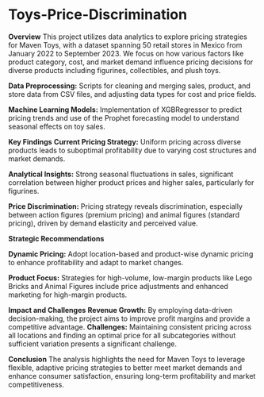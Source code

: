 # Toys-Price-Discrimination

**Overview**
This project utilizes data analytics to explore pricing strategies for Maven Toys, with a dataset spanning 50 retail stores in Mexico from January 2022 to September 2023. We focus on how various factors like product category, cost, and market demand influence pricing decisions for diverse products including figurines, collectibles, and plush toys.


**Data Preprocessing:** Scripts for cleaning and merging sales, product, and store data from CSV files, and adjusting data types for cost and price fields.

**Machine Learning Models:** Implementation of XGBRegressor to predict pricing trends and use of the Prophet forecasting model to understand seasonal effects on toy sales.

**Key Findings**
**Current Pricing Strategy:** Uniform pricing across diverse products leads to suboptimal profitability due to varying cost structures and market demands.

**Analytical Insights:** Strong seasonal fluctuations in sales, significant correlation between higher product prices and higher sales, particularly for figurines.

**Price Discrimination:** Pricing strategy reveals discrimination, especially between action figures (premium pricing) and animal figures (standard pricing), driven by demand elasticity and perceived value.

**Strategic Recommendations**

**Dynamic Pricing:** Adopt location-based and product-wise dynamic pricing to enhance profitability and adapt to market changes.

**Product Focus:** Strategies for high-volume, low-margin products like Lego Bricks and Animal Figures include price adjustments and enhanced marketing for high-margin products.


**Impact and Challenges**
**Revenue Growth:** By employing data-driven decision-making, the project aims to improve profit margins and provide a competitive advantage.
**Challenges:** Maintaining consistent pricing across all locations and finding an optimal price for all subcategories without sufficient variation presents a significant challenge.

**Conclusion**
The analysis highlights the need for Maven Toys to leverage flexible, adaptive pricing strategies to better meet market demands and enhance consumer satisfaction, ensuring long-term profitability and market competitiveness.
